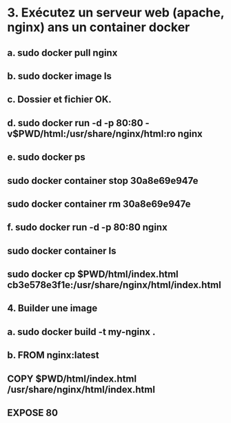 # 3. Exécutez un serveur web (apache, nginx) ans un container docker
## a. sudo docker pull nginx
## b. sudo docker image ls
## c. Dossier et fichier OK.
## d. sudo docker run -d -p 80:80 -v$PWD/html:/usr/share/nginx/html:ro nginx
## e. sudo docker ps
##    sudo docker container stop 30a8e69e947e
##    sudo docker container rm 30a8e69e947e
## f. sudo docker run -d -p 80:80 nginx
##    sudo docker container ls 
##    sudo docker cp $PWD/html/index.html cb3e578e3f1e:/usr/share/nginx/html/index.html
## 4. Builder une image
## a. sudo docker build -t my-nginx .
## b. FROM nginx:latest

##    COPY $PWD/html/index.html /usr/share/nginx/html/index.html

##    EXPOSE 80